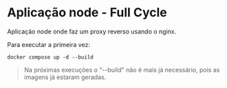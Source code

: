 # Aplicação node - Full Cycle

Aplicação node onde faz um proxy reverso usando o nginx.

Para executar a primeira vez:
```
docker compose up -d --build
```
> Na próximas execuções o "--build" não é mais já necessário, pois as imagens já estaram geradas.
